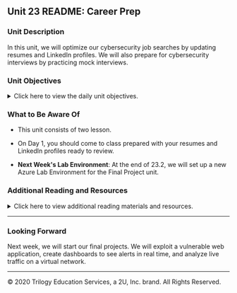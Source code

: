 ## Unit 23 README: Career Prep

### Unit Description

In this unit, we will optimize our cybersecurity job searches by updating resumes and LinkedIn profiles.  We will also prepare for cybersecurity interviews by practicing mock interviews.  

### Unit Objectives 

<details>
    <summary>Click here to view the daily unit objectives.</summary>

  <br>

- **Day 1:** Introduction to Career Prep

  - Identify a cyber career field they are interested in and map out a career path towards a desired role.

  - Begin developing their professional network.

  - Update their resumes and LinkedIn profile for the cybersecurity job application process.

- **Day 2:** Cybersecurity Interviewing

  - Prepare for an initial phone interview used to screen candidates for IT and cybersecurity positions.

  - Answer technical and behavioral interview questions.

  - Conduct, answer, and provide constructive feedback to mock interview questions and answers.

</details>


### What to Be Aware Of

- This unit consists of two lesson. 

- On Day 1, you should come to class prepared with your resumes and LinkedIn profiles ready to review.  

- **Next Week's Lab Environment**: At the end of 23.2, we will set up a new Azure Lab Environment for the Final Project unit.  


### Additional Reading and Resources

<details> 
<summary> Click here to view additional reading materials and resources. </summary>
</br>

These resources are provided as optional, recommended resources to supplement the concepts covered in this unit.


- **Day 1 Resources**
  - [ SecurityIntelligence: 10 Do’s and Don'ts for Writing a Winning Cybersecurity Resume](https://securityintelligence.com/articles/10-dos-and-donts-for-writing-a-winning-cybersecurity-resume/)

- **Day 2 Resources**

  - [Daniel Miessler: 60 Cybersecurity Interview Questions](https://danielmiessler.com/study/infosec_interview_questions/)
  - [Guru99: Top 110 Cyber Security Interview Questions and Answers](https://www.guru99.com/cyber-security-interview-questions.html)
  - [Springboard: 25 Cybersecurity Job Interview Questions](https://www.springboard.com/blog/25-cybersecurity-job-interview-questions-and-answers/)
  - [edureka!: Top 50 Cybersecurity Interview Questions and Answers](https://www.edureka.co/blog/interview-questions/cybersecurity-interview-questions/)
  - [Indeed: Cybersecurity Interview Questions](https://www.indeed.com/career-advice/interviewing/cyber-security-interview-questions)


</details>

---
 
### Looking Forward

Next week, we will start our final projects. We will exploit a vulnerable web application, create dashboards to see alerts in real time, and analyze live traffic on a virtual network. 

---


© 2020 Trilogy Education Services, a 2U, Inc. brand. All Rights Reserved.    
